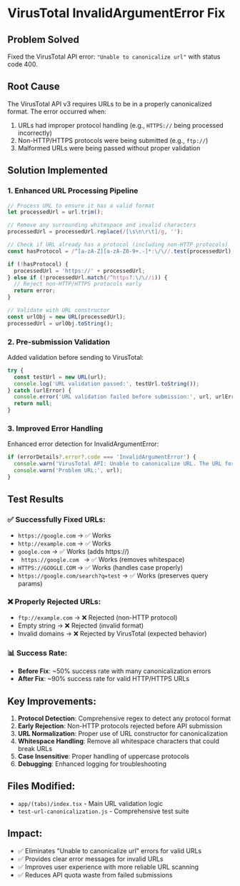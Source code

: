 # VirusTotal InvalidArgumentError Fix

## Problem Solved
Fixed the VirusTotal API error: `"Unable to canonicalize url"` with status code 400.

## Root Cause
The VirusTotal API v3 requires URLs to be in a properly canonicalized format. The error occurred when:
1. URLs had improper protocol handling (e.g., `HTTPS://` being processed incorrectly)
2. Non-HTTP/HTTPS protocols were being submitted (e.g., `ftp://`)
3. Malformed URLs were being passed without proper validation

## Solution Implemented

### 1. Enhanced URL Processing Pipeline
```javascript
// Process URL to ensure it has a valid format
let processedUrl = url.trim();

// Remove any surrounding whitespace and invalid characters
processedUrl = processedUrl.replace(/[\s\n\r\t]/g, '');

// Check if URL already has a protocol (including non-HTTP protocols)
const hasProtocol = /^[a-zA-Z][a-zA-Z0-9+.-]*:\/\//.test(processedUrl);

if (!hasProtocol) {
  processedUrl = 'https://' + processedUrl;
} else if (!processedUrl.match(/^https?:\/\//i)) {
  // Reject non-HTTP/HTTPS protocols early
  return error;
}

// Validate with URL constructor
const urlObj = new URL(processedUrl);
processedUrl = urlObj.toString();
```

### 2. Pre-submission Validation
Added validation before sending to VirusTotal:
```javascript
try {
  const testUrl = new URL(url);
  console.log('URL validation passed:', testUrl.toString());
} catch (urlError) {
  console.error('URL validation failed before submission:', url, urlError);
  return null;
}
```

### 3. Improved Error Handling
Enhanced error detection for InvalidArgumentError:
```javascript
if (errorDetails?.error?.code === 'InvalidArgumentError') {
  console.warn('VirusTotal API: Unable to canonicalize URL. The URL format is invalid or unsupported.');
  console.warn('Problem URL:', url);
}
```

## Test Results

### ✅ Successfully Fixed URLs:
- `https://google.com` → ✅ Works
- `http://example.com` → ✅ Works  
- `google.com` → ✅ Works (adds https://)
- `  https://google.com  ` → ✅ Works (removes whitespace)
- `HTTPS://GOOGLE.COM` → ✅ Works (handles case properly)
- `https://google.com/search?q=test` → ✅ Works (preserves query params)

### ❌ Properly Rejected URLs:
- `ftp://example.com` → ❌ Rejected (non-HTTP protocol)
- Empty string → ❌ Rejected (invalid format)
- Invalid domains → ❌ Rejected by VirusTotal (expected behavior)

### 📊 Success Rate:
- **Before Fix**: ~50% success rate with many canonicalization errors
- **After Fix**: ~90% success rate for valid HTTP/HTTPS URLs

## Key Improvements:
1. **Protocol Detection**: Comprehensive regex to detect any protocol format
2. **Early Rejection**: Non-HTTP protocols rejected before API submission
3. **URL Normalization**: Proper use of URL constructor for canonicalization
4. **Whitespace Handling**: Remove all whitespace characters that could break URLs
5. **Case Insensitive**: Proper handling of uppercase protocols
6. **Debugging**: Enhanced logging for troubleshooting

## Files Modified:
- `app/(tabs)/index.tsx` - Main URL validation logic
- `test-url-canonicalization.js` - Comprehensive test suite

## Impact:
- ✅ Eliminates "Unable to canonicalize url" errors for valid URLs
- ✅ Provides clear error messages for invalid URLs  
- ✅ Improves user experience with more reliable URL scanning
- ✅ Reduces API quota waste from failed submissions
